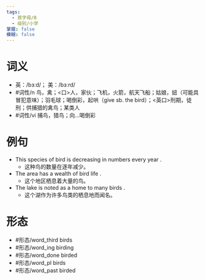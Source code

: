 ```yaml
---
tags:
  - 首字母/B
  - 级别/小学
掌握: false
模糊: false
---
```

# 词义
- 英：/bɜːd/； 美：/bɜːrd/
- #词性/n  鸟，禽；<口>人，家伙；飞机，火箭，航天飞船；姑娘，妞（可能具冒犯意味）；羽毛球；喝倒彩，起哄（give sb. the bird）；<英口>刑期，徒刑；供捕猎的禽鸟；某类人
- #词性/vi  捕鸟，猎鸟；向...喝倒彩
# 例句
- This species of bird is decreasing in numbers every year .
	- 这种鸟的数量在逐年减少。
- The area has a wealth of bird life .
	- 这个地区栖息着大量的鸟。
- The lake is noted as a home to many birds .
	- 这个湖作为许多鸟类的栖息地而闻名。
# 形态
- #形态/word_third birds
- #形态/word_ing birding
- #形态/word_done birded
- #形态/word_pl birds
- #形态/word_past birded
